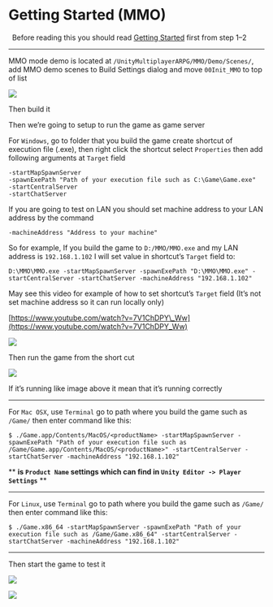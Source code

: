 # Getting Started (MMO)

` `Before reading this you should read [Getting Started](pages/101-getting-started-singleplayer-lan) first from step 1–2` `

* * *

MMO mode demo is located at `/UnityMultiplayerARPG/MMO/Demo/Scenes/`, add MMO demo scenes to Build Settings dialog and move `00Init_MMO` to top of list

![](https://cdn-images-1.medium.com/max/1600/1*lb-iDEAcoCRQ5lXeD5P02w.png)

Then build it

Then we’re going to setup to run the game as game server

For `Windows`, go to folder that you build the game create shortcut of execution file (.exe), then right click the shortcut select `Properties` then add following arguments at `Target` field

```
-startMapSpawnServer
-spawnExePath "Path of your execution file such as C:\Game\Game.exe"
-startCentralServer
-startChatServer
```

If you are going to test on LAN you should set machine address to your LAN address by the command

```
-machineAddress "Address to your machine"
```

So for example, If you build the game to `D:/MMO/MMO.exe` and my LAN address is `192.168.1.102` I will set value in shortcut’s `Target` field to:

```
D:\MMO\MMO.exe -startMapSpawnServer -spawnExePath "D:\MMO\MMO.exe" -startCentralServer -startChatServer -machineAddress "192.168.1.102"
```

May see this video for example of how to set shortcut’s `Target` field (It’s not set machine address so it can run locally only)

[https://www.youtube.com/watch?v=7V1ChDPY\_Ww](https://www.youtube.com/watch?v=7V1ChDPY_Ww)

![](https://cdn-images-1.medium.com/max/1600/0*oRF5bOjvl8LgF_Gz)

Then run the game from the short cut

![](https://cdn-images-1.medium.com/max/1600/0*P4vU7rr8s-crEKIA)

If it’s running like image above it mean that it’s running correctly

* * *

For `Mac OSX`, use `Terminal` go to path where you build the game such as `/Game/` then enter command like this:

```
$ ./Game.app/Contents/MacOS/<productName> -startMapSpawnServer -spawnExePath "Path of your execution file such as /Game/Game.app/Contents/MacOS/<productName>" -startCentralServer -startChatServer -machineAddress "192.168.1.102"
```

** **<productName> is `Product Name` settings which can find in `Unity Editor -> Player Settings`** **

* * *

For `Linux`, use `Terminal` go to path where you build the game such as `/Game/` then enter command like this:

```
$ ./Game.x86_64 -startMapSpawnServer -spawnExePath "Path of your execution file such as /Game/Game.x86_64" -startCentralServer -startChatServer -machineAddress "192.168.1.102"
```

* * *

Then start the game to test it

![](https://cdn-images-1.medium.com/max/1600/0*NmROqjSa4LhBt2KX)

![](https://cdn-images-1.medium.com/max/1600/0*fsJdq7fFCT9NV3qF)
